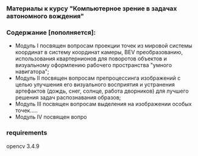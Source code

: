 ### Материалы к курсу "Компьютерное зрение в задачах автономного вождения" 
### Содержание [пополняется]:
- Модуль I посвящен вопросам проекции точек из мировой системы координат в систему координат камеры, BEV преобразованию, использования квартернионов для поворотов объектов и визуальному оформлению рабочего пространства "умного навигатора";
- Модуль II посвящен вопросам препроцессинга изображений с целью улучшения его визуального восприятия и устранения артефактов (дождь, снег, солнце, работа дворников) для лучшего решения задач распознавания образов;
- Модуль III посвящен вопросам выделения на изображении особых точек.....
- Модуль IV посвящен вопро 


### requirements
opencv 3.4.9
